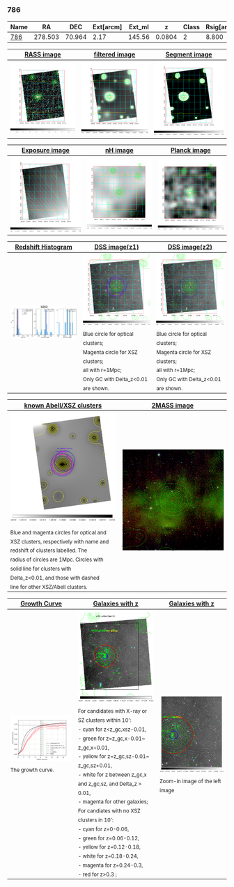 <div STYLE="page-break-after: always;"></div>

### 786

|Name          |RA          |DEC      | Ext[arcm] | Ext_ml | z    | Class| Rsig[arcmin] | CRsig[c/s] | CR500[c/s] | R500[Mpc] |L500[erg/s]|F500[erg/s/cm^2]| M500[Msun]|Tx[keV]|beta|GC(XSZ,Delta_z<0.01)| GC(OPT,Delta_z<0.01)|GC|alias|
|--------------|------------|------------|---|---|-----------|--------|------|------|----|----|----|----|----|----|----|----|----|----|---|
|[786](script/786.md)     | 278.503       | 70.964       | 2.17    | 145.56   | 0.0804 | 2   | 8.800 |0.115 |0.113 |0.738 |3.133e+43 |1.964e-12 |1.233e+14 |2.498 |1.473 |Tar, |Wen, |Tar, |k252|

|[RASS image](../image/786/786_img.pdf)|[filtered image](../image/786/786_fil.pdf)|[Segment image](../image/786/786_seg.pdf)|
|-------------------|--------------------|-------------------|
| <img src="../image/786/786_img.png" width="300">  | <img src="../image/786/786_fil.png" width="300">   | <img src="../image/786/786_seg.png" width="300">  |

|[Exposure image](../image/786/786_mex.pdf)| [nH image](../image/786/786_nh.pdf)| [Planck image](../image/786/786_p.pdf)|
|-------------------|--------------------|-------------------|
|<img src="../image/786/786_mex.png" width="300">   | <img src="../image/786/786_nh.png" width="300">    | <img src="../image/786/786_p.png" width="300"> |

|[Redshift Histogram](../image/786/786_zg.pdf) | [DSS image(z1)](../image/786/786_dss_z1.pdf)      |  [DSS image(z2)](../image/786/786_dss_z2.pdf)    |
|-------------------|--------------------|-------------------|
|<img src="../image/786/786_zg.png" width="300"> |<img src="../image/786/786_dss_z1.png" width="300"> <sub><br>Blue circle for optical clusters; <br>Magenta circle for XSZ clusters; <br>all with r=1Mpc; <br>Only GC with Delta_z<0.01 are shown. </sub>| <img src="../image/786/786_dss_z2.png" width="300"><sub><br>Blue circle for optical clusters; <br>Magenta circle for XSZ clusters; <br>all with r=1Mpc; <br>Only GC with Delta_z<0.01 are shown. </sub> |

|[known Abell/XSZ clusters](../image/786/786_m.pdf) | [2MASS image](../image/786/786_2mass.pdf)      |
|-------------------|-------------------|
|<img src=../image/786/786_m.png width="300"> <sub><br>Blue and magenta circles for optical and <br>XSZ clusters, respectively with name and <br>redshift of clusters labelled. The <br>radius of circles are 1Mpc. Circles with <br>solid line for clusters with <br>Delta_z<0.01, and those with dashed <br>line for other XSZ/Abell clusters.        </sub>|<img src="../image/786/786_2mass.png" width="300">  |

|[Growth Curve](../image/786/786_gca_all.png) |[Galaxies with z](../image/786/786_opt_ned.pdf) |[Galaxies with z](../image/786/786_opt_ned_zoom.pdf) |
|-------------------|-------------------|-------------------|
| <img src="../image/786/786_gca_all.png" width="300"> <sub><br>The growth curve.</sub>| <img src=../image/786/786_opt_ned.png width="300"> <br><sub> For candidates with X-ray or SZ clusters within 10': <br> - cyan for z<z_gc,xsz-0.01, <br> - green for z=z_gc,x-0.01~ z_gc,x+0.01, <br> - yellow for z=z_gc,sz-0.01~ z_gc,sz+0.01, <br> - white for z between z_gc,x and z_gc,sz, and Delta_z > 0.01, <br> - magenta for other galaxies; <br>For candiates with no XSZ clusters in 10': <br> - cyan for z=0-0.06, <br> - green for z=0.06-0.12, <br> - yellow for z=0.12-0.18, <br> - white for z=0.18-0.24, <br> - magenta for z=0.24-0.3, <br> - red for z>0.3 ;  </sub>|<img src=../image/786/786_opt_ned_zoom.png width="300">  <br><sub> Zoom-in image of the left image</sub>|





